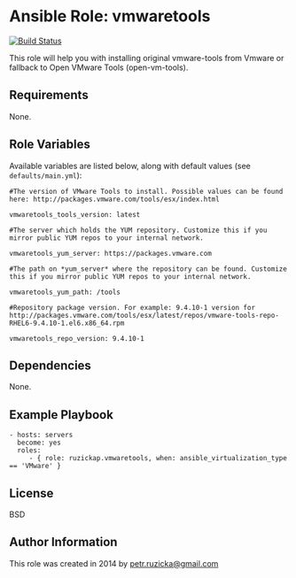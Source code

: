 # Ansible Role: vmwaretools

[![Build Status](https://travis-ci.com/ruzickap/ansible-role-vmwaretools.svg?branch=master)](https://travis-ci.com/ruzickap/ansible-role-vmwaretools)

This role will help you with installing original vmware-tools from Vmware or fallback to Open VMware Tools (open-vm-tools).

## Requirements

None.

## Role Variables

Available variables are listed below, along with default values (see `defaults/main.yml`):

    #The version of VMware Tools to install. Possible values can be found here: http://packages.vmware.com/tools/esx/index.html

    vmwaretools_tools_version: latest

    #The server which holds the YUM repository. Customize this if you mirror public YUM repos to your internal network.

    vmwaretools_yum_server: https://packages.vmware.com

    #The path on *yum_server* where the repository can be found. Customize this if you mirror public YUM repos to your internal network.

    vmwaretools_yum_path: /tools

    #Repository package version. For example: 9.4.10-1 version for http://packages.vmware.com/tools/esx/latest/repos/vmware-tools-repo-RHEL6-9.4.10-1.el6.x86_64.rpm

    vmwaretools_repo_version: 9.4.10-1

## Dependencies

None.

## Example Playbook

    - hosts: servers
      become: yes
      roles:
         - { role: ruzickap.vmwaretools, when: ansible_virtualization_type == 'VMware' }

## License

BSD

## Author Information

This role was created in 2014 by <petr.ruzicka@gmail.com>
